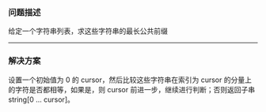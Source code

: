 ### 问题描述

给定一个字符串列表，求这些字符串的最长公共前缀

---

### 解决方案

设置一个初始值为 0 的 cursor，然后比较这些字符串在索引为 cursor 的分量上的字符是否都相等，如果是，则 cursor 前进一步，继续进行判断；否则返回子串 string[0 ... cursor]。
